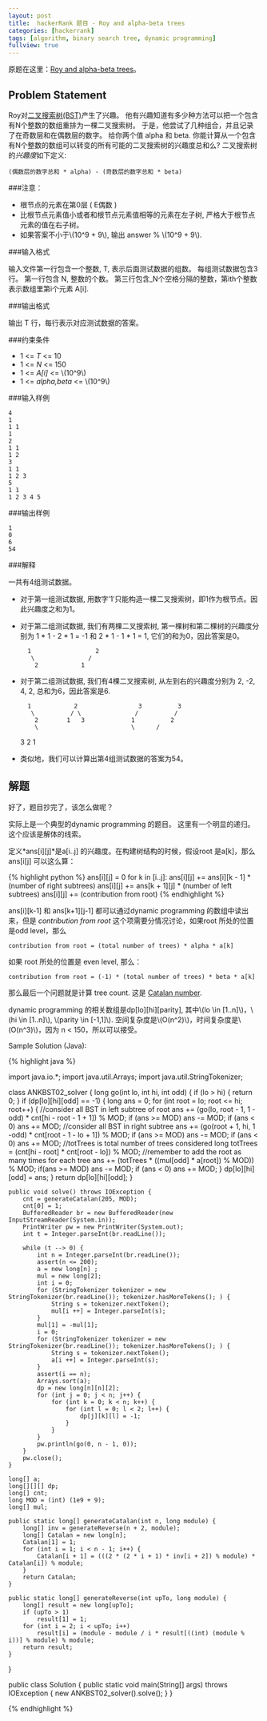```yaml
---
layout: post
title:  hackerRank 题目 - Roy and alpha-beta trees
categories: [hackerrank]
tags: [algorithm, binary search tree, dynamic programming]
fullview: true
---
```


<script type="text/javascript" src="http://cdn.mathjax.org/mathjax/latest/MathJax.js?config=default"></script>

原题在这里：[Roy and alpha-beta trees](https://www.hackerrank.com/challenges/roy-and-alpha-beta-trees)。

## Problem Statement 

Roy对[二叉搜索树(BST)](https://en.wikipedia.org/wiki/Binary_search_tree)产生了兴趣。 他有兴趣知道有多少种方法可以把一个包含有N个整数的数组重排为一棵二叉搜索树。 于是，他尝试了几种组合，并且记录了在奇数层和在偶数层的数字。 给你两个值 alpha 和 beta. 你能计算从一个包含有N个整数的数组可以转变的所有可能的二叉搜索树的兴趣度总和么? 二叉搜索树的*兴趣度*如下定义:  
	
	(偶数层的数字总和 * alpha) - (奇数层的数字总和 * beta)


###注意：

* 根节点的元素在第0层 ( E偶数 )
* 比根节点元素值小或者和根节点元素值相等的元素在左子树, 严格大于根节点元素的值在右子树。
* 如果答案不小于\\(10^9 + 9\\), 输出 answer % \\(10^9 + 9\\).

###输入格式

输入文件第一行包含一个整数, T, 表示后面测试数据的组数。 每组测试数据包含3行。 第一行包含 N, 整数的个数。 
第三行包含_N个空格分隔的整数，第ith个整数表示数组里第i个元素 A[i].

###输出格式

输出 T 行，每行表示对应测试数据的答案。

###约束条件

* 1 <= *T* <= 10 
* 1 <= *N* <= 150 
* 1 <= *A[i]* <= \\(10^9\\)
* 1 <= *alpha,beta* <= \\(10^9\\)

###输入样例   

	4
	1
	1 1
	1
	2
	1 1
	1 2
	3
	1 1
	1 2 3
	5
	1 1
	1 2 3 4 5
	
	
###输出样例  
	
	1
	0
	6
	54
	
###解释

一共有4组测试数据。  

* 对于第一组测试数据, 用数字’1’只能构造一棵二叉搜索树，即1作为根节点。因此兴趣度之和为1。
* 对于第二组测试数据, 我们有两棵二叉搜索树, 第一棵树和第二棵树的兴趣度分别为 1 * 1 - 2 * 1 = -1 和 2 * 1 - 1 * 1 = 1, 它们的和为0，因此答案是0。

	
		1                  2 
		 \               /
          2            1
  
* 对于第二组测试数据, 我们有4棵二叉搜索树, 从左到右的兴趣度分别为 2, -2, 4, 2, 总和为6，因此答案是6.

		1            2                 3          3  
	     \          / \               /          /
          2        1   3             1          2       
  	      \                          \      /
   	3                          2   1
* 类似地，我们可以计算出第4组测试数据的答案为54。


## 解题

好了，题目抄完了，该怎么做呢？

实际上是一个典型的dynamic programming 的题目。  这里有一个明显的递归。这个应该是解体的线索。

定义*ans[i][j]*是a[i..j] 的兴趣度。在构建树结构的时候，假设root 是a[k]，那么ans[i[j] 可以这么算：

{% highlight python %}
ans[i][j] = 0
for k in [i..j]:
	ans[i][j] += ans[i][k - 1] * (number of right subtrees) 
	ans[i][j] += ans[k + 1][j] * (number of left subtrees) 
	ans[i][j] += (contribution from root)
{% endhighlight %}

ans[i][k-1] 和 ans[k+1][j-1] 都可以通过dynamic programming 的数组中读出来，但是 *contribution from root* 这个项需要分情况讨论，如果root 所处的位置是odd level，那么   

	contribution from root = (total number of trees) * alpha * a[k]

如果 root 所处的位置是 even level, 那么：  

	contribution from root = (-1) * (total number of trees) * beta * a[k]

那么最后一个问题就是计算 tree count. 这是 [Catalan number](http://en.wikipedia.org/wiki/Catalan_number). 

dynamic programming 的相关数组是dp[lo][hi][parity], 其中\\(lo \in [1..n]\\)，\\(hi \in [1..n]\\), \\(parity \in [-1,1]\\). 空间复杂度是\\(O(n^2)\\)，时间复杂度是\\(O(n^3)\\)，因为 n < 150，所以可以接受。

Sample Solution (Java): 

{% highlight java %}

import java.io.*;
import java.util.Arrays;
import java.util.StringTokenizer;

class ANKBST02_solver {
    long go(int lo, int hi, int odd) {
        if (lo > hi) {
            return 0;
        }
        if (dp[lo][hi][odd] == -1) {
            long ans = 0;
            for (int root = lo; root <= hi; root++) {
                //consider all BST in left subtree of root
                ans += (go(lo, root - 1, 1 -odd) * cnt[hi - root - 1 + 1]) % MOD;
                if (ans >= MOD) ans -= MOD;
                if (ans < 0) ans += MOD;
                //consider all BST in right subtree
                ans += (go(root + 1, hi, 1 -odd) * cnt[root - 1 - lo + 1]) % MOD;
                if (ans >= MOD) ans -= MOD;
                if (ans < 0) ans += MOD;
                //totTrees is total number of trees considered
                long totTrees = (cnt[hi - root] * cnt[root - lo]) % MOD;
                //remember to add the root as many times for each tree
                ans += (totTrees * ((mul[odd] * a[root]) % MOD)) % MOD;
                if(ans >= MOD) ans -= MOD;
                if (ans < 0) ans += MOD;
            }
            dp[lo][hi][odd] = ans;
        }
        return dp[lo][hi][odd];
    }

    public void solve() throws IOException {
        cnt = generateCatalan(205, MOD);
        cnt[0] = 1;
        BufferedReader br = new BufferedReader(new InputStreamReader(System.in));
        PrintWriter pw = new PrintWriter(System.out);
        int t = Integer.parseInt(br.readLine());

        while (t --> 0) {
            int n = Integer.parseInt(br.readLine());
            assert(n <= 200);
            a = new long[n] ;
            mul = new long[2];
            int i = 0;
            for (StringTokenizer tokenizer = new StringTokenizer(br.readLine()); tokenizer.hasMoreTokens(); ) {
                String s = tokenizer.nextToken();
                mul[i ++] = Integer.parseInt(s);
            }
            mul[1] = -mul[1];
            i = 0;
            for (StringTokenizer tokenizer = new StringTokenizer(br.readLine()); tokenizer.hasMoreTokens(); ) {
                String s = tokenizer.nextToken();
                a[i ++] = Integer.parseInt(s);
            }
            assert(i == n);
            Arrays.sort(a);
            dp = new long[n][n][2];
            for (int j = 0; j < n; j++) {
                for (int k = 0; k < n; k++) {
                    for (int l = 0; l < 2; l++) {
                        dp[j][k][l] = -1;
                    }
                }
            }
            pw.println(go(0, n - 1, 0));
        }
        pw.close();
    }

    long[] a;
    long[][][] dp;
    long[] cnt;
    long MOD = (int) (1e9 + 9);
    long[] mul;

    public static long[] generateCatalan(int n, long module) {
        long[] inv = generateReverse(n + 2, module);
        long[] Catalan = new long[n];
        Catalan[1] = 1;
        for (int i = 1; i < n - 1; i++) {
            Catalan[i + 1] = (((2 * (2 * i + 1) * inv[i + 2]) % module) * Catalan[i]) % module;
        }
        return Catalan;
    }

    public static long[] generateReverse(int upTo, long module) {
        long[] result = new long[upTo];
        if (upTo > 1)
            result[1] = 1;
        for (int i = 2; i < upTo; i++)
            result[i] = (module - module / i * result[((int) (module % i))] % module) % module;
        return result;
    }
}

public class Solution {
    public static void main(String[] args) throws IOException {
            new ANKBST02_solver().solve();
    }
}

{% endhighlight %}

